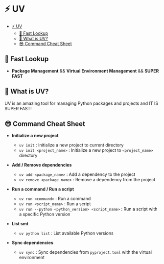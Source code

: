 # ⚡ UV

- [⚡ UV](#-uv)
  - [👀 Fast Lookup](#-fast-lookup)
  - [🧐 What is UV?](#-what-is-uv)
  - [😎 Command Cheat Sheet](#-command-cheat-sheet)

## 👀 Fast Lookup

- **Package Management** && **Virtual Environment Management** && **SUPER FAST**

## 🧐 What is UV?

UV is an amazing tool for managing Python packages and projects and IT IS SUPER FAST!

## 😎 Command Cheat Sheet

- **Initialize a new project**
  - `uv init` : Initialize a new project to current directory
  - `uv init <project_name>` : Initialize a new project to `<project_name>` directory

- **Add / Remove dependencies**
  - `uv add <package_name>` : Add a dependency to the project
  - `uv remove <package_name>` : Remove a dependency from the project

- **Run a command / Run a script**
  - `uv run <command>` : Run a command
  - `uv run <script_name>` : Run a script
  - `uv run --python <python_version> <script_name>` : Run a script with a specific Python version

- **List smt**
  - `uv python list` : List available Python versions

- **Sync dependencies**
  - `uv sync` : Sync dependencies from `pyproject.toml` with the virtual environment